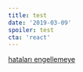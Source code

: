 ```yaml
---
title: test
date: '2019-03-09'
spoiler: test
cta: 'react'
---
```



[hataları engellemeye](/how-are-function-components-different-from-classes/) 

